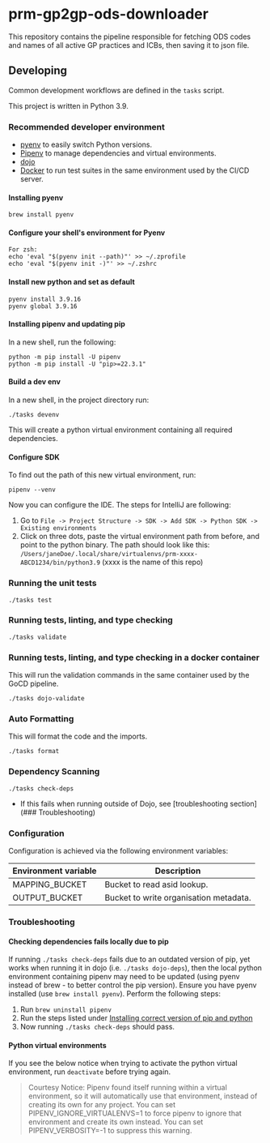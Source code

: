# prm-gp2gp-ods-downloader

This repository contains the pipeline responsible for fetching ODS codes and names of all active GP practices and ICBs, then saving it to json file.

## Developing

Common development workflows are defined in the `tasks` script.

This project is written in Python 3.9.

### Recommended developer environment

- [pyenv](https://github.com/pyenv/pyenv) to easily switch Python versions.
- [Pipenv](https://pypi.org/project/pipenv/) to manage dependencies and virtual environments.
- [dojo](https://github.com/kudulab/dojo) 
- [Docker](https://www.docker.com/get-started)
  to run test suites in the same environment used by the CI/CD server.

#### Installing pyenv
```
brew install pyenv
```

#### Configure your shell's environment for Pyenv

```
For zsh:
echo 'eval "$(pyenv init --path)"' >> ~/.zprofile
echo 'eval "$(pyenv init -)"' >> ~/.zshrc
```

#### Install new python and set as default

```
pyenv install 3.9.16
pyenv global 3.9.16
```

#### Installing pipenv and updating pip

In a new shell, run the following:
```
python -m pip install -U pipenv
python -m pip install -U "pip>=22.3.1"
```

#### Build a dev env

In a new shell, in the project directory run:

```
./tasks devenv
```

This will create a python virtual environment containing all required dependencies.

#### Configure SDK

To find out the path of this new virtual environment, run:

```
pipenv --venv
```

Now you can configure the IDE. The steps for IntelliJ are following:
1. Go to `File -> Project Structure -> SDK -> Add SDK -> Python SDK -> Existing environments`
2. Click on three dots, paste the virtual environment path from before, and point to the python binary.
   The path should look like this: `/Users/janeDoe/.local/share/virtualenvs/prm-xxxx-ABCD1234/bin/python3.9` (xxxx is the name of this repo)

### Running the unit tests

`./tasks test`

### Running tests, linting, and type checking

`./tasks validate`

### Running tests, linting, and type checking in a docker container

This will run the validation commands in the same container used by the GoCD pipeline.

`./tasks dojo-validate`

### Auto Formatting

This will format the code and the imports.

`./tasks format`

### Dependency Scanning

`./tasks check-deps`

- If this fails when running outside of Dojo, see [troubleshooting section](### Troubleshooting)


### Configuration

Configuration is achieved via the following environment variables:


| Environment variable  | Description                            | 
| --------------------- | -------------------------------------- |
| MAPPING_BUCKET        | Bucket to read asid lookup.            |
| OUTPUT_BUCKET         | Bucket to write organisation metadata. |


### Troubleshooting

#### Checking dependencies fails locally due to pip

If running `./tasks check-deps` fails due to an outdated version of pip, yet works when running it in dojo (i.e. `./tasks dojo-deps`), then the local python environment containing pipenv may need to be updated (using pyenv instead of brew - to better control the pip version).
Ensure you have pyenv installed (use `brew install pyenv`).
Perform the following steps:

1. Run `brew uninstall pipenv`
2. Run the steps listed under [Installing correct version of pip and python](#installing-correct-version-of-pip-and-python)
3. Now running `./tasks check-deps` should pass.

#### Python virtual environments

If you see the below notice when trying to activate the python virtual environment, run `deactivate` before trying again.

> Courtesy Notice: Pipenv found itself running within a virtual environment, so it will automatically use that environment, instead of creating its own for any project. You can set PIPENV_IGNORE_VIRTUALENVS=1 to force pipenv to ignore that environment and create its own instead. You can set PIPENV_VERBOSITY=-1 to suppress this warning.
